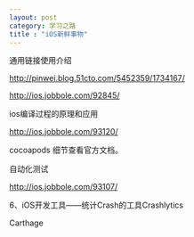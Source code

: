 ```yaml
---
layout: post
category: 学习之路
title : "iOS新鲜事物"
---
```




 通用链接使用介绍

http://pinwei.blog.51cto.com/5452359/1734167/

http://ios.jobbole.com/92845/





ios编译过程的原理和应用

http://ios.jobbole.com/93120/



cocoapods 细节查看官方文档。



自动化测试

http://ios.jobbole.com/93107/







6、iOS开发工具——统计Crash的工具Crashlytics



Carthage
